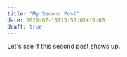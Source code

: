 ```yaml
---
title: "My Second Post"
date: 2020-07-15T15:50:01+10:00
draft: true
---
```

Let's see if this second post shows up.
